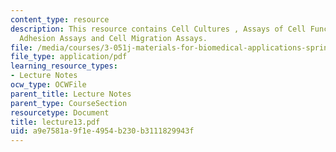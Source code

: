 ```yaml
---
content_type: resource
description: This resource contains Cell Cultures , Assays of Cell Function, Cell
  Adhesion Assays and Cell Migration Assays.
file: /media/courses/3-051j-materials-for-biomedical-applications-spring-2006/a9e7581a9f1e4954b230b3111829943f_lecture13.pdf
file_type: application/pdf
learning_resource_types:
- Lecture Notes
ocw_type: OCWFile
parent_title: Lecture Notes
parent_type: CourseSection
resourcetype: Document
title: lecture13.pdf
uid: a9e7581a-9f1e-4954-b230-b3111829943f
---
```

